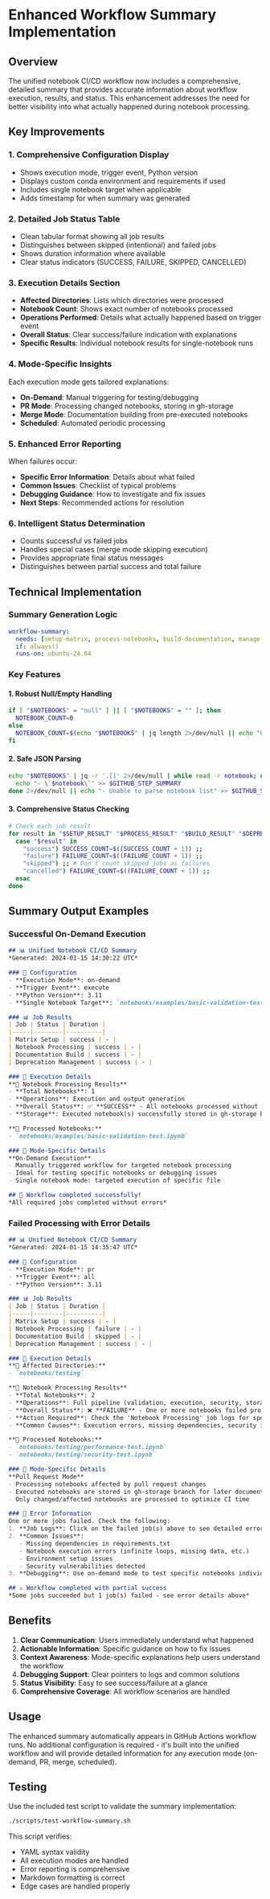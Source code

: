 # Enhanced Workflow Summary Implementation

## Overview

The unified notebook CI/CD workflow now includes a comprehensive, detailed summary that provides accurate information about workflow execution, results, and status. This enhancement addresses the need for better visibility into what actually happened during notebook processing.

## Key Improvements

### 1. **Comprehensive Configuration Display**
- Shows execution mode, trigger event, Python version
- Displays custom conda environment and requirements if used
- Includes single notebook target when applicable
- Adds timestamp for when summary was generated

### 2. **Detailed Job Status Table**
- Clean tabular format showing all job results
- Distinguishes between skipped (intentional) and failed jobs
- Shows duration information where available
- Clear status indicators (SUCCESS, FAILURE, SKIPPED, CANCELLED)

### 3. **Execution Details Section**
- **Affected Directories**: Lists which directories were processed
- **Notebook Count**: Shows exact number of notebooks processed
- **Operations Performed**: Details what actually happened based on trigger event
- **Overall Status**: Clear success/failure indication with explanations
- **Specific Results**: Individual notebook results for single-notebook runs

### 4. **Mode-Specific Insights**
Each execution mode gets tailored explanations:
- **On-Demand**: Manual triggering for testing/debugging
- **PR Mode**: Processing changed notebooks, storing in gh-storage
- **Merge Mode**: Documentation building from pre-executed notebooks
- **Scheduled**: Automated periodic processing

### 5. **Enhanced Error Reporting**
When failures occur:
- **Specific Error Information**: Details about what failed
- **Common Issues**: Checklist of typical problems
- **Debugging Guidance**: How to investigate and fix issues
- **Next Steps**: Recommended actions for resolution

### 6. **Intelligent Status Determination**
- Counts successful vs failed jobs
- Handles special cases (merge mode skipping execution)
- Provides appropriate final status messages
- Distinguishes between partial success and total failure

## Technical Implementation

### Summary Generation Logic
```yaml
workflow-summary:
  needs: [setup-matrix, process-notebooks, build-documentation, manage-deprecation]
  if: always()
  runs-on: ubuntu-24.04
```

### Key Features

#### 1. **Robust Null/Empty Handling**
```bash
if [ "$NOTEBOOKS" = "null" ] || [ "$NOTEBOOKS" = "" ]; then
  NOTEBOOK_COUNT=0
else
  NOTEBOOK_COUNT=$(echo "$NOTEBOOKS" | jq length 2>/dev/null || echo "0")
fi
```

#### 2. **Safe JSON Parsing**
```bash
echo "$NOTEBOOKS" | jq -r '.[]' 2>/dev/null | while read -r notebook; do
  echo "- \`$notebook\`" >> $GITHUB_STEP_SUMMARY
done 2>/dev/null || echo "- Unable to parse notebook list" >> $GITHUB_STEP_SUMMARY
```

#### 3. **Comprehensive Status Checking**
```bash
# Check each job result
for result in "$SETUP_RESULT" "$PROCESS_RESULT" "$BUILD_RESULT" "$DEPRECATION_RESULT"; do
  case "$result" in
    "success") SUCCESS_COUNT=$((SUCCESS_COUNT + 1)) ;;
    "failure") FAILURE_COUNT=$((FAILURE_COUNT + 1)) ;;
    "skipped") ;; # Don't count skipped jobs as failures
    "cancelled") FAILURE_COUNT=$((FAILURE_COUNT + 1)) ;;
  esac
done
```

## Summary Output Examples

### Successful On-Demand Execution
```markdown
## 📊 Unified Notebook CI/CD Summary
*Generated: 2024-01-15 14:30:22 UTC*

### 🔧 Configuration
- **Execution Mode**: on-demand
- **Trigger Event**: execute  
- **Python Version**: 3.11
- **Single Notebook Target**: `notebooks/examples/basic-validation-test.ipynb`

### 📊 Job Results
| Job | Status | Duration |
|-----|--------|----------|
| Matrix Setup | success | - |
| Notebook Processing | success | - |
| Documentation Build | success | - |
| Deprecation Management | success | - |

### 📝 Execution Details
**🚀 Notebook Processing Results**
- **Total Notebooks**: 1
- **Operations**: Execution and output generation
- **Overall Status**: ✅ **SUCCESS** - All notebooks processed without errors
- **Storage**: Executed notebook(s) successfully stored in gh-storage branch

**📄 Processed Notebooks:**
- `notebooks/examples/basic-validation-test.ipynb`

### 🎯 Mode-Specific Details
**On-Demand Execution**
- Manually triggered workflow for targeted notebook processing
- Ideal for testing specific notebooks or debugging issues
- Single notebook mode: targeted execution of specific file

## 🎉 Workflow completed successfully!
*All required jobs completed without errors*
```

### Failed Processing with Error Details
```markdown
## 📊 Unified Notebook CI/CD Summary
*Generated: 2024-01-15 14:35:47 UTC*

### 🔧 Configuration
- **Execution Mode**: pr
- **Trigger Event**: all
- **Python Version**: 3.11

### 📊 Job Results
| Job | Status | Duration |
|-----|--------|----------|
| Matrix Setup | success | - |
| Notebook Processing | failure | - |
| Documentation Build | skipped | - |
| Deprecation Management | success | - |

### 📝 Execution Details
**📁 Affected Directories:**
- `notebooks/testing`

**🚀 Notebook Processing Results**
- **Total Notebooks**: 2
- **Operations**: Full pipeline (validation, execution, security, storage)
- **Overall Status**: ❌ **FAILURE** - One or more notebooks failed processing
- **Action Required**: Check the 'Notebook Processing' job logs for specific error details
- **Common Causes**: Execution errors, missing dependencies, security issues, or environment problems

**📄 Processed Notebooks:**
- `notebooks/testing/performance-test.ipynb`
- `notebooks/testing/security-test.ipynb`

### 🎯 Mode-Specific Details
**Pull Request Mode**
- Processing notebooks affected by pull request changes
- Executed notebooks are stored in gh-storage branch for later documentation build
- Only changed/affected notebooks are processed to optimize CI time

### 🚨 Error Information
One or more jobs failed. Check the following:
1. **Job Logs**: Click on the failed job(s) above to see detailed error messages
2. **Common Issues**:
   - Missing dependencies in requirements.txt
   - Notebook execution errors (infinite loops, missing data, etc.)
   - Environment setup issues
   - Security vulnerabilities detected
3. **Debugging**: Use on-demand mode to test specific notebooks individually

## ⚠️ Workflow completed with partial success
*Some jobs succeeded but 1 job(s) failed - see error details above*
```

## Benefits

1. **Clear Communication**: Users immediately understand what happened
2. **Actionable Information**: Specific guidance on how to fix issues
3. **Context Awareness**: Mode-specific explanations help users understand the workflow
4. **Debugging Support**: Clear pointers to logs and common solutions
5. **Status Visibility**: Easy to see success/failure at a glance
6. **Comprehensive Coverage**: All workflow scenarios are handled

## Usage

The enhanced summary automatically appears in GitHub Actions workflow runs. No additional configuration is required - it's built into the unified workflow and will provide detailed information for any execution mode (on-demand, PR, merge, scheduled).

## Testing

Use the included test script to validate the summary implementation:

```bash
./scripts/test-workflow-summary.sh
```

This script verifies:
- YAML syntax validity
- All execution modes are handled
- Error reporting is comprehensive
- Markdown formatting is correct
- Edge cases are handled properly
